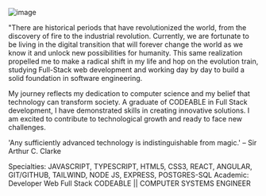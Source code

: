 ![image](https://github.com/OsvaldoVzqz/OsvaldoVzqz/assets/142616952/389104a9-e091-4ff4-8b8b-fbc6ae886895)

"There are historical periods that have revolutionized the world, from the discovery of fire to the industrial revolution. Currently, we are fortunate to be living in the digital transition that will forever change the world as we know it and unlock new possibilities for humanity. This same realization propelled me to make a radical shift in my life and hop on the evolution train, studying Full-Stack web development and working day by day to build a solid foundation in software engineering.

My journey reflects my dedication to computer science and my belief that technology can transform society. A graduate of CODEABLE in Full Stack development, I have demonstrated skills in creating innovative solutions. I am excited to contribute to technological growth and ready to face new challenges.

'Any sufficiently advanced technology is indistinguishable from magic.' – Sir Arthur C. Clarke


Specialties: JAVASCRIPT, TYPESCRIPT, HTML5, CSS3, REACT, ANGULAR, GIT/GITHUB, TAILWIND, NODE JS, EXPRESS, POSTGRES-SQL
Academic: Developer Web Full Stack CODEABLE || COMPUTER SYSTEMS ENGINEER
